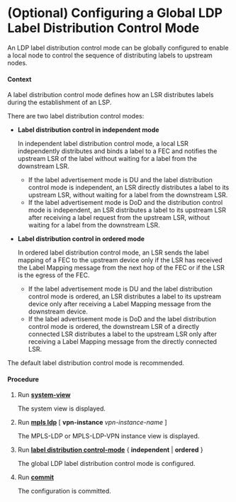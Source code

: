 (Optional) Configuring a Global LDP Label Distribution Control Mode
===================================================================

An LDP label distribution control mode can be globally configured to enable a local node to control the sequence of distributing labels to upstream nodes.

#### Context

A label distribution control mode defines how an LSR distributes labels during the establishment of an LSP.

There are two label distribution control modes:

* **Label distribution control in independent mode**
  
  In independent label distribution control mode, a local LSR independently distributes and binds a label to a FEC and notifies the upstream LSR of the label without waiting for a label from the downstream LSR.
  
  + If the label advertisement mode is DU and the label distribution control mode is independent, an LSR directly distributes a label to its upstream LSR, without waiting for a label from the downstream LSR.
  + If the label advertisement mode is DoD and the distribution control mode is independent, an LSR distributes a label to its upstream LSR after receiving a label request from the upstream LSR, without waiting for a label from the downstream LSR.
* **Label distribution control in ordered mode**
  
  In ordered label distribution control mode, an LSR sends the label mapping of a FEC to the upstream device only if the LSR has received the Label Mapping message from the next hop of the FEC or if the LSR is the egress of the FEC.
  
  + If the label advertisement mode is DU and the label distribution control mode is ordered, an LSR distributes a label to its upstream device only after receiving a Label Mapping message from the downstream device.
  + If the label advertisement mode is DoD and the label distribution control mode is ordered, the downstream LSR of a directly connected LSR distributes a label to the upstream LSR only after receiving a Label Mapping message from the directly connected LSR.

The default label distribution control mode is recommended.


#### Procedure

1. Run [**system-view**](cmdqueryname=system-view)
   
   
   
   The system view is displayed.
2. Run [**mpls ldp**](cmdqueryname=mpls+ldp+vpn-instance) [ **vpn-instance** *vpn-instance-name* ]
   
   
   
   The MPLS-LDP or MPLS-LDP-VPN instance view is displayed.
3. Run [**label distribution control-mode**](cmdqueryname=label+distribution+control-mode+independent+ordered) { **independent** | **ordered** }
   
   
   
   The global LDP label distribution control mode is configured.
4. Run [**commit**](cmdqueryname=commit)
   
   
   
   The configuration is committed.